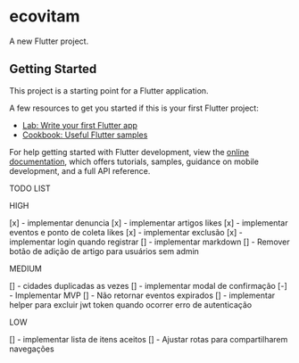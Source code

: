 # ecovitam

A new Flutter project.

## Getting Started

This project is a starting point for a Flutter application.

A few resources to get you started if this is your first Flutter project:

- [Lab: Write your first Flutter app](https://docs.flutter.dev/get-started/codelab)
- [Cookbook: Useful Flutter samples](https://docs.flutter.dev/cookbook)

For help getting started with Flutter development, view the
[online documentation](https://docs.flutter.dev/), which offers tutorials,
samples, guidance on mobile development, and a full API reference.

TODO LIST

HIGH

[x] - implementar denuncia
[x] - implementar artigos likes
[x] - implementar eventos e ponto de coleta likes
[x] - implementar exclusão
[x] - implementar login quando registrar
[] - implementar markdown
[] - Remover botão de adição de artigo para usuários sem admin

MEDIUM

[] - cidades duplicadas as vezes
[] - implementar modal de confirmação
[-] - Implementar MVP
[] - Não retornar eventos expirados
[] - implementar helper para excluir jwt token quando ocorrer erro de autenticação

LOW

[] - implementar lista de itens aceitos
[] - Ajustar rotas para compartilharem navegações

